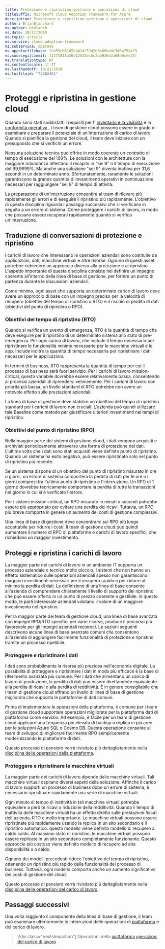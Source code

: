```yaml
---
title: Protezione e ripristino-gestione e operazioni di cloud
titleSuffix: Microsoft Cloud Adoption Framework for Azure
description: Protezione e ripristino-gestione e operazioni di cloud
author: BrianBlanchard
ms.author: brblanch
ms.date: 10/17/2019
ms.topic: article
ms.service: cloud-adoption-framework
ms.subservice: operate
ms.openlocfilehash: 2e055cb6105b9424259d2b8e86bdde7d64798479
ms.sourcegitcommit: f3371811a36e12533ecbc3aa936e2a68e0cee25f
ms.translationtype: MT
ms.contentlocale: it-IT
ms.lasthandoff: 10/21/2019
ms.locfileid: "72682461"
---
```

# <a name="protect-and-recover-in-cloud-management"></a>Proteggi e ripristina in gestione cloud

Quando sono stati soddisfatti i requisiti per l' [inventario e la visibilità](./inventory.md) e la [conformità operativa](./operational-compliance.md) , i team di gestione cloud possono essere in grado di esaminare e preparare il potenziale di un'interruzione di carico di lavoro. Quando si pianifica la gestione del cloud, il team deve iniziare con un presupposto che si verifichi un errore.

Nessuna soluzione tecnica può offrire in modo coerente un contratto di tempo di esecuzione del 100%. Le soluzioni con le architetture con la maggiore ridondanza attestano il recapito in "sei 9" o il tempo di esecuzione del 99,9999%. Ma anche una soluzione "sei 9" diventa inattiva per 31,6 secondi in un determinato anno. Sfortunatamente, raramente le soluzioni garantiscono la grande quantità di investimenti operativi in continuazione necessari per raggiungere "sei 9" di tempo di attività.

La preparazione di un'interruzione consentirà al team di rilevare più rapidamente gli errori e di eseguire il ripristino più rapidamente. L'obiettivo di questa disciplina riguarda i passaggi successivi che si verificano in seguito a un errore di sistema. Come proteggere i carichi di lavoro, in modo che possano essere recuperati rapidamente quando si verifica un'interruzione.

## <a name="translating-protection-and-recovery-conversations"></a>Traduzione di conversazioni di protezione e ripristino

I carichi di lavoro che interessano le operazioni aziendali sono costituite da applicazioni, dati, macchine virtuali e altre risorse. Ognuno di questi asset potrebbe richiedere un approccio diverso alla protezione e al ripristino. L'aspetto importante di questa disciplina consiste nel definire un impegno coerente all'interno della linea di base di gestione, per fornire un punto di partenza durante le discussioni aziendali.

Come minimo, ogni asset che supporta un determinato carico di lavoro deve avere un approccio di base con un impegno preciso per la velocità di recupero (obiettivi del tempo di ripristino o RTO) e il rischio di perdita di dati (obiettivi del punto di ripristino o RPO).

### <a name="recovery-time-objectives-rto"></a>Obiettivi del tempo di ripristino (RTO)

Quando si verifica un evento di emergenza, RTO è la quantità di tempo che deve eseguire per il ripristino di un determinato sistema allo stato di pre-emergenza. Per ogni carico di lavoro, che include il tempo necessario per ripristinare le funzionalità minime necessarie per le macchine virtuali e le app. Include inoltre la quantità di tempo necessaria per ripristinare i dati necessari per le applicazioni.

In termini di business, RTO rappresenta la quantità di tempo per cui il processo di business sarà fuori servizio. Per i carichi di lavoro mission-critical, questa variabile dovrebbe essere relativamente bassa, consentendo ai processi aziendali di riprendersi velocemente. Per i carichi di lavoro con priorità più bassa, un livello standard di RTO potrebbe non avere un notevole effetto sulle prestazioni aziendali.

La linea di base di gestione deve stabilire un obiettivo del tempo di ripristino standard per i carichi di lavoro non cruciali. L'azienda può quindi utilizzare tale Baseline come metodo per giustificare ulteriori investimenti nei tempi di ripristino.

### <a name="recovery-point-objectives-rpo"></a>Obiettivi del punto di ripristino (RPO)

Nella maggior parte dei sistemi di gestione cloud, i dati vengono acquisiti e archiviati periodicamente attraverso una forma di protezione dei dati. L'ultima volta che i dati sono stati acquisiti viene definito punto di ripristino. Quando un sistema ha esito negativo, può essere ripristinato solo nel punto di ripristino più recente.

Se un sistema dispone di un obiettivo del punto di ripristino misurato in ore o giorni, un errore di sistema comporterà la perdita di dati per le ore o i giorni compresi tra l'ultimo punto di ripristino e l'interruzione. Un RPO di 1 giorno dovrebbe teoricamente comportare la perdita di tutte le transazioni nel giorno in cui si è verificato l'errore.

Per i sistemi mission-critical, un RPO misurato in minuti o secondi potrebbe essere più appropriato per evitare una perdita dei ricavi. Tuttavia, un RPO più breve comporta in genere un aumento dei costi di gestione complessivi.

Una linea di base di gestione deve concentrarsi sul RPO più lungo accettabile per ridurre i costi. Il team di gestione cloud può quindi aumentare il numero di RPO di piattaforme o carichi di lavoro specifici, che richiedono un maggior investimento.

## <a name="protect-and-recover-workloads"></a>Proteggi e ripristina i carichi di lavoro

La maggior parte dei carichi di lavoro in un ambiente IT supporta un processo aziendale o tecnico molto piccolo. I sistemi che non hanno un effetto sistematico sulle operazioni aziendali spesso non garantiscono i maggiori investimenti necessari per il recupero rapido o per ridurre al minimo la perdita di dati. La definizione di una linea di base consente all'azienda di comprendere chiaramente il livello di supporto del ripristino che può essere offerto in un punto di prezzo coerente e gestibile. In questo modo, le parti interessate aziendali valutano il valore di un maggiore investimento nel ripristino.

Per la maggior parte dei team di gestione cloud, una linea di base avanzata con impegni RPO/RTO specifici per varie risorse, produce il percorso più favorevole per gli impegni aziendali reciproci. Le sezioni seguenti descrivono alcune linee di base avanzate comuni che consentono all'azienda di aggiungere facilmente funzionalità di protezione e ripristino tramite un processo ripetibile.

### <a name="protect-and-recover-data"></a>Proteggere e ripristinare i dati

I dati sono probabilmente la risorsa più preziosa nell'economia digitale. La possibilità di proteggere e ripristinare i dati in modo più efficace è la base di riferimento avanzata più comune. Per i dati che alimentano un carico di lavoro di produzione, la perdita di dati può essere direttamente equivalente alla perdita di ricavi o alla perdita di redditività. È in genere consigliabile che i team di gestione cloud offrano un livello di linea di base di gestione migliorata che supporta le piattaforme di dati comuni.

Prima di implementare le operazioni della piattaforma, è comune per i team di gestione cloud supportare operazioni migliorate per la piattaforma dati di piattaforma come servizio. Ad esempio, è facile per un team di gestione cloud applicare una frequenza più elevata di backup o replica in più aree per le soluzioni Azure SQL o Cosmo DB. Questa operazione consente al team di sviluppo di migliorare facilmente RPO semplicemente modernizzando le piattaforme di dati.

Questo processo di pensiero verrà rivisitato più dettagliatamente nella [disciplina delle operazioni della piattaforma](./platform.md).

### <a name="protect-and-recover-vms"></a>Proteggere e ripristinare le macchine virtuali

La maggior parte dei carichi di lavoro dipende dalle macchine virtuali. Tali macchine virtuali ospitano diversi aspetti della soluzione. Affinché il carico di lavoro supporti un processo di business dopo un errore di sistema, è necessario ripristinare rapidamente una serie di macchine virtuali.

Ogni minuto di tempo di inattività in tali macchine virtuali potrebbe equivalere a perdite ricavi o riduzione della redditività. Quando il tempo di inattività delle macchine virtuali ha un effetto diretto sulle prestazioni fiscali dell'azienda, RTO è molto importante. Le macchine virtuali possono essere ripristinate più rapidamente usando la replica in un sito secondario e il ripristino automatico. questo modello viene definito modello di recupero a caldo caldo. Al massimo stato di ripristino, le macchine virtuali possono essere replicate in un sito secondario completamente funzionante. Questo approccio più costoso viene definito modello di recupero ad alta disponibilità o a caldo.

Ognuno dei modelli precedenti riduce l'obiettivo del tempo di ripristino, ottenendo un ripristino più rapido delle funzionalità del processo di business. Tuttavia, ogni modello comporta anche un aumento significativo dei costi di gestione del cloud.

Questo processo di pensiero verrà rivisitato più dettagliatamente nella [disciplina delle operazioni del carico di lavoro](./workload.md).

## <a name="next-steps"></a>Passaggi successivi

Una volta raggiunto il componente della linea di base di gestione, il team può esaminare ulteriormente le interruzioni delle operazioni di [piattaforma](./platform.md) e del [carico di lavoro](./workload.md).

> [!div class="nextstepaction"]
> Operazioni della [piattaforma](./platform.md) 
> [operazioni del carico di lavoro](./workload.md)
